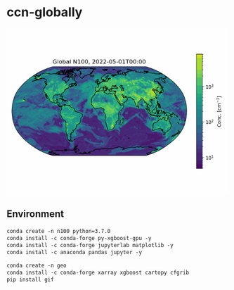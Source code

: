 
# ccn-globally

![](figures/global_ccn.gif)

## Environment

```
conda create -n n100 python=3.7.0
conda install -c conda-forge py-xgboost-gpu -y
conda install -c conda-forge jupyterlab matplotlib -y
conda install -c anaconda pandas jupyter -y
```

```
conda create -n geo
conda install -c conda-forge xarray xgboost cartopy cfgrib
pip install gif
```
